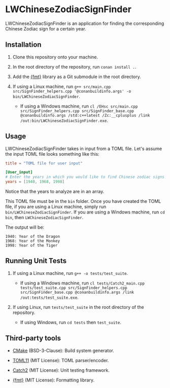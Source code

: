 # LWChineseZodiacSignFinder

LWChineseZodiacSignFinder is an application for finding the corresponding Chinese Zodiac sign for a
certain year.

## Installation

1. Clone this repository onto your machine.

2. In the root directory of the repository, run `conan install .`.

3. Add the [{fmt}](https://github.com/fmtlib/fmt) library as a Git submodule in the root directory.

4. If using a Linux machine, run
   `g++ src/main.cpp src/SignFinder_helpers.cpp '@conanbuildinfo.args' -o bin/LWChineseZodiacSignFinder`.

   - If using a Windows machine, run
     `cl /EHsc src/main.cpp src/SignFinder_helpers.cpp src/SignFinder_base.cpp @conanbuildinfo.args /std:c++latest /Zc:__cplusplus /link /out:bin/LWChineseZodiacSignFinder.exe`.

## Usage

LWChineseZodiacSignFinder takes in input from a TOML file. Let's assume the input TOML file looks
something like this:

```toml
title = "TOML file for user input"

[User_input]
# Enter the years in which you would like to find Chinese zodiac signs for in an array.
years = [1940, 1968, 1998]
```

Notice that the years to analyze are in an array.


This TOML file must be in the `bin` folder. Once you have created the TOML file, if you are using a
Linux machine, simply run `bin/LWChineseZodiacSignFinder`. If you are using a Windows machine, run
`cd bin`, then `LWChineseZodiacSignFinder`.

The output will be:

```
1940: Year of the Dragon
1968: Year of the Monkey
1998: Year of the Tiger
```

## Running Unit Tests

1. If using a Linux machine, run `g++ -o tests/test_suite`.
   - If using a Windows machine, run
     `cl tests/Catch2_main.cpp tests/test_suite.cpp src/SignFinder_helpers.cpp src/SignFinder_base.cpp @conanbuildinfo.args /link /out:tests/test_suite.exe`.
   
2. If using Linux, run `tests/test_suite` in the root directory of the repository.
   - If using Windows, run `cd tests` then `test_suite`.


## Third-party tools

- [CMake](https://cmake.org/) (BSD-3-Clause): Build system generator.

- [TOML11](https://github.com/ToruNiina/toml11) (MIT License): TOML parser/encoder.

- [Catch2](https://github.com/catchorg/Catch2/tree/v2.x) (MIT License): Unit testing framework.

- [{fmt}](https://github.com/fmtlib/fmt) (MIT License): Formatting library.
